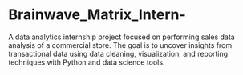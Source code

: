 # Brainwave_Matrix_Intern-
A data analytics internship project focused on performing sales data analysis of a commercial store. The goal is to uncover insights from transactional data using data cleaning, visualization, and reporting techniques with Python and data science tools.

